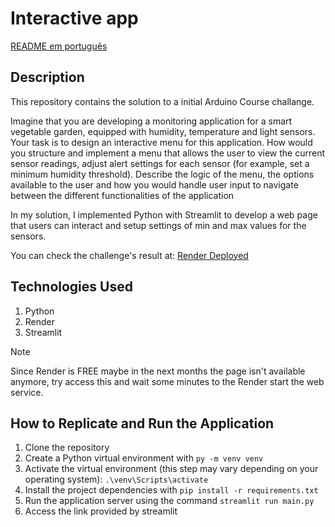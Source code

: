 # Interactive app
[README em português](./README-portuguese.md)
## Description
This repository contains the solution to a initial Arduino Course challange.

Imagine that you are developing a monitoring application for a smart vegetable garden, equipped with humidity, temperature and light sensors. Your task is to design an interactive menu for this application. How would you structure and implement a menu that allows the user to view the current sensor readings, adjust alert settings for each sensor (for example, set a minimum humidity threshold). Describe the logic of the menu, the options available to the user and how you would handle user input to navigate between the different functionalities of the application

In my solution, I implemented Python with Streamlit to develop a web page that users can interact and setup settings of min and max values for the sensors.

You can check the challenge's result at: [Render Deployed](https://arduino-final-test.onrender.com/)

## Technologies Used
1. Python
2. Render
3. Streamlit

> [!NOTE]
> Since Render is FREE maybe in the next months the page isn't available anymore, try access this and wait some minutes to the Render start the web service.

## How to Replicate and Run the Application
1. Clone the repository
2. Create a Python virtual environment with `py -m venv venv`
3. Activate the virtual environment (this step may vary depending on your operating system):
```.\venv\Scripts\activate```
4. Install the project dependencies with `pip install -r requirements.txt`
5. Run the application server using the command `streamlit run main.py`
6. Access the link provided by streamlit
